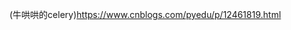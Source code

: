 (牛哄哄的celery)<https://www.cnblogs.com/pyedu/p/12461819.html>
<!--stackedit_data:
eyJoaXN0b3J5IjpbMjEwMjEzNzY3OF19
-->